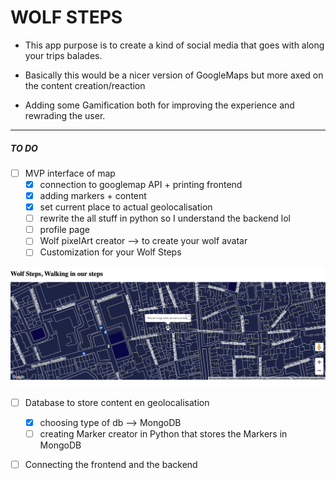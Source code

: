 # WOLF STEPS

 - This app purpose is to create a kind of social media that goes with along your trips balades.

- Basically this would be a nicer version of GoogleMaps but more axed on the content creation/reaction

- Adding some Gamification both for improving the experience and rewrading the user.
--------------------------------------


##### TO DO 

- [ ] MVP interface of map
    - [x] connection to googlemap API + printing frontend 
    - [x] adding markers + content 
    - [x] set current place to actual geolocalisation
    - [ ] rewrite the all stuff in python so I understand the backend lol
    - [ ] profile page 
    - [ ] Wolf pixelArt creator --> to create your wolf avatar
    - [ ] Customization for your Wolf Steps

![current dev ](Assets/413958270_279362005122746_2687020570833499814_n.png)


- [ ]  Database to store content en geolocalisation
    - [x] choosing type of db --> MongoDB
    - [ ] creating Marker creator in Python that stores the Markers in MongoDB
- [ ]  Connecting the frontend and the backend







